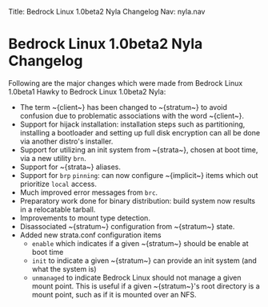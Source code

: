 Title: Bedrock Linux 1.0beta2 Nyla Changelog
Nav: nyla.nav

Bedrock Linux 1.0beta2 Nyla Changelog
=====================================

Following are the major changes which were made from Bedrock Linux 1.0beta1
Hawky to Bedrock Linux 1.0beta2 Nyla:

- The term ~{client~} has been changed to ~{stratum~} to avoid confusion due to
  problematic associations with the word ~{client~}.
- Support for hijack installation: installation steps such as partitioning,
  installing a bootloader and setting up full disk encryption can all be done
  via another distro's installer.
- Support for utilizing an init system from ~{strata~}, chosen at boot time,
  via a new utility `brn`.
- Support for ~{strata~} aliases.
- Support for `brp` `pinning`: can now configure ~{implicit~} items which
  out prioritize `local` access.
- Much improved error messages from `brc`.
- Preparatory work done for binary distribution: build system now results in a
  relocatable tarball.
- Improvements to mount type detection.
- Disassociated ~{stratum~} configuration from ~{stratum~} state.
- Added new strata.conf configuration items
	- `enable` which indicates if a given ~{stratum~} should be enable at boot time
	- `init` to indicate a given ~{stratum~} can provide an init system (and what the system is)
	- `unmanaged` to indicate Bedrock Linux should not manage a given mount
	  point.  This is useful if a given ~{stratum~}'s root directory is a
	  mount point, such as if it is mounted over an NFS.
